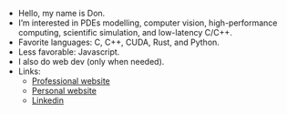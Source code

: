 - Hello, my name is Don.
- I’m interested in PDEs modelling, computer vision, high-performance computing, scientific simulation, and low-latency C/C++.
- Favorite languages: C, C++, CUDA, Rust, and Python.
- Less favorable: Javascript.
- I also do web dev (only when needed).
- Links:
  * [Professional website](https://ddonle.com/)
  * [Personal website](https://neumanncondition.com/)
  * [Linkedin](https://www.linkedin.com/in/don-d-le/)

<!---
Continuum3416/Continuum3416 is a ✨ special ✨ repository because its `README.md` (this file) appears on your GitHub profile.
You can click the Preview link to take a look at your changes.
--->
